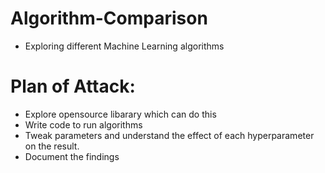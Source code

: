 # Algorithm-Comparison

- Exploring different Machine Learning algorithms 

# Plan of Attack:
- Explore opensource libarary which can do this
- Write code to run algorithms
- Tweak parameters and understand the effect of each hyperparameter on the result.
- Document the findings
